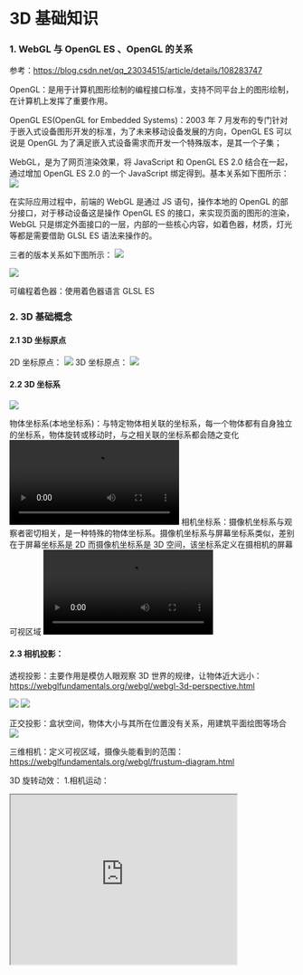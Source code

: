 # 3D 基础知识

### 1. WebGL 与 OpenGL ES 、OpenGL 的关系

参考：https://blog.csdn.net/qq_23034515/article/details/108283747

OpenGL：是用于计算机图形绘制的编程接口标准，支持不同平台上的图形绘制，在计算机上发挥了重要作用。

OpenGL ES(OpenGL for Embedded Systems)：2003 年 7 月发布的专门针对于嵌入式设备图形开发的标准，为了未来移动设备发展的方向，OpenGL ES 可以说是 OpenGL 为了满足嵌入式设备需求而开发一个特殊版本，是其一个子集；

WebGL，是为了网页渲染效果，将 JavaScript 和 OpenGL ES 2.0 结合在一起，通过增加 OpenGL ES 2.0 的一个 JavaScript 绑定得到。基本关系如下图所示：
![](https://github.com/mmfjx/mmfjx.github.io/blob/master/img/wg1.png)

在实际应用过程中，前端的 WebGL 是通过 JS 语句，操作本地的 OpenGL 的部分接口，对于移动设备这是操作 OpenGL ES 的接口，来实现页面的图形的渲染，WebGL 只是绑定外面接口的一层，内部的一些核心内容，如着色器，材质，灯光等都是需要借助 GLSL ES 语法来操作的。

三者的版本关系如下图所示：
![](https://github.com/mmfjx/mmfjx.github.io/blob/master/img/wg2.png)

![](https://github.com/mmfjx/mmfjx.github.io/blob/master/img/wg3.png)

可编程着色器：使用着色器语言 GLSL ES

### 2. 3D 基础概念

#### 2.1 3D 坐标原点

2D 坐标原点：
![](https://github.com/mmfjx/mmfjx.github.io/blob/master/img/wg4.png)
3D 坐标原点：
![](https://github.com/mmfjx/mmfjx.github.io/blob/master/img/wg5.png)

#### 2.2 3D 坐标系

![](https://github.com/mmfjx/mmfjx.github.io/blob/master/img/wg6.png)

物体坐标系(本地坐标系)：与特定物体相关联的坐标系，每一个物体都有自身独立的坐标系，物体旋转或移动时，与之相关联的坐标系都会随之变化
<video src="https://github.com/mmfjx/mmfjx.github.io/blob/master/img/wgv1.png" controls>
你的浏览器不支持 <code>video</code> 标签。
</video>
相机坐标系：摄像机坐标系与观察者密切相关，是一种特殊的物体坐标系。摄像机坐标系与屏幕坐标系类似，差别在于屏幕坐标系是 2D 而摄像机坐标系是 3D 空间，该坐标系定义在摄相机的屏幕可视区域
<video src="https://github.com/mmfjx/mmfjx.github.io/blob/master/img/wgv2.png" controls>
你的浏览器不支持 <code>video</code> 标签。
</video>

#### 2.3 相机投影：

透视投影：主要作用是模仿人眼观察 3D 世界的规律，让物体近大远小：https://webglfundamentals.org/webgl/webgl-3d-perspective.html

![](https://github.com/mmfjx/mmfjx.github.io/blob/master/img/wgc1.png)
![](https://github.com/mmfjx/mmfjx.github.io/blob/master/img/wgc2.png)

正交投影：盒状空间，物体大小与其所在位置没有关系，用建筑平面绘图等场合
![](https://github.com/mmfjx/mmfjx.github.io/blob/master/img/wgc3.png)

三维相机：定义可视区域，摄像头能看到的范围：https://webglfundamentals.org/webgl/frustum-diagram.html

3D 旋转动效： 1.相机运动：

<iframe  style="width:400px;height:300px;"
 src="https://webglfundamentals.org/webgl/lessons/resources/camera-move-camera.html?mode=3"/>
2.物体运动：
<iframe  style="width:400px;height:300px;"
 src="https://webglfundamentals.org/webgl/lessons/resources/camera-move-camera.html?mode=2"/>

### 3.WebGL 渲染

canvas 可作为二维图形和三维图形的画布，除了可获取 2d 的上下文，也可以获取 3d 的上下文: canvas.getContext('webgl')

initShaders.js

```javascript
function createProgram(gl, vShader, fShader) {
    let vertexShader = loadShader(gl, gl.VERTEX_SHADER, vShader)
    let fragmentShader = loadShader(gl, gl.FRAGMENT_SHADER, fShader)
    if (!vertexShader || !fragmentShader) {
        return null
    }

    let program = gl.createProgram()
    if (!program) {
        return null
    }

    gl.attachShader(program, vertexShader)
    gl.attachShader(program, fragmentShader)

    gl.linkProgram(program)

    let linked = gl.getProgramParameter(program, gl.LINK_STATUS)
    if (!linked) {
        let error = gl.getProgramInfoLog(program)
        console.log('Failed to link program：' + error)
        gl.deleteProgram(program)
        gl.deleteShader(vertexShader)
        gl.deleteShader(fragmentShader)
        return null
    }
    return program
}

function loadShader(gl, type, source) {
    let shader = gl.createShader(type)
    if (shader === null) {
        console.log('unable to create shader')
        return null
    }
    gl.shaderSource(shader, source)
    gl.compileShader(shader)

    let compiled = gl.getShaderParameter(shader, gl.COMPILE_STATUS)
    if (!compiled) {
        let error = gl.getShaderInfoLog(shader)
        console.log('Failed to compile shader:' + error)
        gl.deleteShader(shader)
        return null
    }
    return shader
}
// 初始化着色器
function initShaders(gl, vShader, fShader) {
    let program = createProgram(gl, vShader, fShader)
    if (!program) {
        console.log('Failed to create program')
        return false
    }
    gl.useProgram(program)
    gl.program = program

    return true
}
export { initShaders }

import { initShaders } from '../until/initShaders.js'
let gl = document.getElementById('webgl').getContext('webgl')
if (!gl) {
    console.log('Failed to get the rendering context for WebGL')
    // return void 0;
}
gl.clearColor(0.0, 0.0, 0.0, 1.0)
gl.clear(gl.COLOR_BUFFER_BIT)

// 顶点着色器
let VSHADER_SOURCE = `void main() {
                gl_Position = vec4(0.0, 0.0, 0.0, 1.0);
                gl_PointSize = 10.0;
            }`
// 片元着色器
let FSHADER_SOURCE = `void main() {
                gl_FragColor = vec4(1.0, 0.0, 0.0, 1.0);
            }`

if (!initShaders(gl, VSHADER_SOURCE, FSHADER_SOURCE)) {
    console.log('Failed to initialize shaders.')
    // return void 0;
}

gl.drawArrays(gl.POINT, 0, 1)
```

![](https://github.com/mmfjx/mmfjx.github.io/blob/master/img/wgl1.png)

整个绘制过程就是一个渲染管线，一个渲染过程流水线，而是一个流程。因为渲染管线的流程中总是将上一步的结果作为下一步的输入，就像水管一样接起来，管线的名字也因此得来。
![](https://github.com/mmfjx/mmfjx.github.io/blob/master/img/wgl2.png)

-   顶点着色器（可编程）：首先通过顶点着色器，确定我们设置的顶点位置

-   图元装配：gl.drawArray 方法会指定图元装配的方式（点、线、三角形），根据我们设定的装配方式将其组装成我们想要的基本图形

-   光栅化：实际上就是一个将上一步装配好的图形用像素来表示的一个过程

-   片元着色器（可编程）：光栅化完成后，每个像素的片元都会执行片元着色器中的程序，得到最后的颜色值

-   测试与混合：这一阶段主要是 WebGL 内部进行了一些模版测试、深度测试，最后再与上一帧的数据进行混合

#### 3.1 顶点着色器

顶点坐标：顶点坐标从何而来呢？一个立方体还好说，如果是一个机器人呢
![](https://github.com/mmfjx/mmfjx.github.io/blob/master/img/wgl3.png)

```javascript
attribute vec4 a_position;
uniform mat4 u_matrix;
void main() {
  gl_Position = u_matrix * a_position;
}
```

gl_Position 实际上是几何图形装配阶段的输入数据

图元装配：gpu 根据 gl.drawArray()的第一个参数指定的方式来决定如何装配
![](https://github.com/mmfjx/mmfjx.github.io/blob/master/img/wgl4.png)
![](https://github.com/mmfjx/mmfjx.github.io/blob/master/img/wgl5.png)
![](https://github.com/mmfjx/mmfjx.github.io/blob/master/img/wgl6.png)
如上图，顶点着色器会先将坐标转换完毕，然后由 GPU 进行图元装配，有多少顶点，这段顶点着色器程序就运行了多少次，生成顶点最终的坐标，是逐顶点运行的

#### 3.2 片元着色器

在图元生成完毕之后，图元转换成片元（像素），这个过程就是光栅化，光栅化之后，得到所有的片元后，需要给模型“上色”，而完成这部分工作的，则是运行在 GPU 的“片元着色器”来完成。逐片元运行

```javascript
precision mediump float;
void main(void) {
    gl_FragColor = vec4(1.0, 1.0, 1.0, 1.0);
}
```

![](https://github.com/mmfjx/mmfjx.github.io/blob/master/img/wgl7.png)
![](https://github.com/mmfjx/mmfjx.github.io/blob/master/img/wgl8.png)

### 4. ThreeJs

ThreeJs 封装了 WebGL 进行渲染时所涉及到的相关概念，如光照，材质，纹理以及相机等。除此之外，还抽象了场景(Scene)、渲染器(WebGLRenderer)，这些相关概念都被封装成了一个对象

核心即场景、相机、渲染器、物体、光照、材质、纹理
![](https://github.com/mmfjx/mmfjx.github.io/blob/master/img/three1.png)
![](https://github.com/mmfjx/mmfjx.github.io/blob/master/img/three2.png)
![](https://github.com/mmfjx/mmfjx.github.io/blob/master/img/three3.png)

参考：

https://www.jianshu.com/p/67809ccba021?tdsourcetag=s_pcqq_aiomsg

WebGL 简介及在 Lingbo-Engine 中的运用

https://xie.infoq.cn/article/511aa64f69530ed3061829351

webgl 实例学习：https://webglfundamentals.org/webgl/lessons/zh_cn/webgl-3d-camera.html

threejss 实例学习：http://stemkoski.github.io/Three.js/
